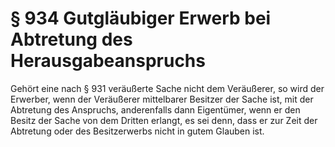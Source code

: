 # § 934 Gutgläubiger Erwerb bei Abtretung des Herausgabeanspruchs
Gehört eine nach § 931 veräußerte Sache nicht dem Veräußerer, so wird der Erwerber, wenn der Veräußerer mittelbarer Besitzer der Sache ist, mit der Abtretung des Anspruchs, anderenfalls dann Eigentümer, wenn er den Besitz der Sache von dem Dritten erlangt, es sei denn, dass er zur Zeit der Abtretung oder des Besitzerwerbs nicht in gutem Glauben ist.